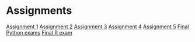 # Assignments
[Assignment 1](https://github.com/u1278568/Assignments/blob/master/Assignment_week_2%20(1).ipynb)
[Assignment 2](https://github.com/u1278568/Assignments/blob/master/Assignment_week_4%20(2).ipynb)
[Assignment 3](https://github.com/u1278568/Assignments/blob/master/Assignment_week_5%20(3).ipynb)
[Assignment 4](https://github.com/u1278568/Assignments/blob/master/assignment4%20(1).ipynb)
[Assignment 5](https://github.com/u1278568/Assignments/blob/master/assignment5%20(1).ipynb)
[Final Python exams](https://github.com/u1278568/Assignments/blob/master/Final_Assignment_Python_1_students%20(2).ipynb)
[Final R exam](https://github.com/u1278568/Assignments/blob/master/OECD_R_exam%20(2).ipynb)
